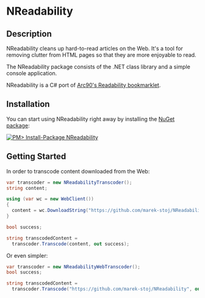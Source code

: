 NReadability
======================

Description
----------------------

NReadability cleans up hard-to-read articles on the Web. It's a tool for
removing clutter from HTML pages so that they are more enjoyable to read.

The NReadability package consists of the .NET class library and a simple
console application.

NReadability is a C# port of [Arc90's Readability bookmarklet][1].

Installation
----------------------

You can start using NReadability right away by installing the [NuGet package](https://nuget.org/packages/NReadability):

[![PM&gt; Install-Package NReadability](https://lh3.googleusercontent.com/-bsUDZO-sRCs/T2TxZin09xI/AAAAAAAAB-4/xJWvan1K-T8/s800/nreadability-nuget-flair.png)](https://nuget.org/packages/NReadability)

Getting Started
----------------------

In order to transcode content downloaded from the Web:

```c#
var transcoder = new NReadabilityTranscoder();
string content;

using (var wc = new WebClient())
{
  content = wc.DownloadString("https://github.com/marek-stoj/NReadability");
}

bool success;

string transcodedContent =
  transcoder.Transcode(content, out success);
```

Or even simpler:

```c#
var transcoder = new NReadabilityWebTranscoder();
bool success;

string transcodedContent =
  transcoder.Transcode("https://github.com/marek-stoj/NReadability", out success);
```

[1]: http://lab.arc90.com/experiments/readability/
